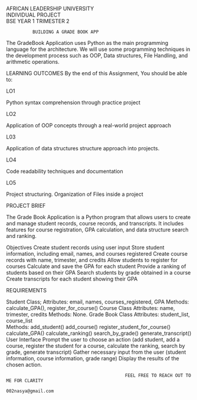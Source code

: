                                                                                                             

AFRICAN LEADERSHIP UNIVERSITY                    
INDIVIDUAL PROJECT           
BSE YEAR 1 TRIMESTER 2  
    
              BUILDING A GRADE BOOK APP 


The GradeBook Application uses Python as the main programming language for the architecture. We will use some programming techniques in the development process such as OOP, Data structures, File Handling, and arithmetic operations.  
   

LEARNING OUTCOMES
By the end of this Assignment, You should be able to:

LO1

Python syntax comprehension through practice project

LO2    

Application of OOP concepts through a real-world project approach

L03

Application of data structures structure approach into projects.

LO4

Code readability techniques and documentation

LO5

Project structuring. Organization of Files inside a project
     

PROJECT BRIEF

The Grade Book Application is a Python program that allows users to create and manage student records, course records, and transcripts. It includes features for course registration, GPA calculation, and data structure search and ranking.
     
Objectives
Create student records using user input
Store student information, including email, names, and courses registered
Create course records with name, trimester, and credits
Allow students to register for courses
Calculate and save the GPA for each student
Provide a ranking of students based on their GPA
Search students by grade obtained in a course
Create transcripts for each student showing their GPA

REQUIREMENTS

Student Class;
Attributes: email, names, courses_registered, GPA
Methods: calculate_GPA(), register_for_course()
Course Class
Attributes: name, trimester, credits
Methods: None.
Grade Book Class
Attributes: student_list, course_list   
Methods:
add_student()
add_course()
register_student_for_course() 
calculate_GPA()
calculate_ranking()
search_by_grade()
generate_transcript()
User Interface
Prompt the user to choose an action (add student, add a course, register the student for a course, calculate the ranking, search by grade, generate transcript)
Gather necessary input from the user (student information, course information, grade range)
Display the results of the chosen action.

                                                 FEEL FREE TO REACH OUT TO ME FOR CLARITY 
                                                            002nasya@gmail.com


